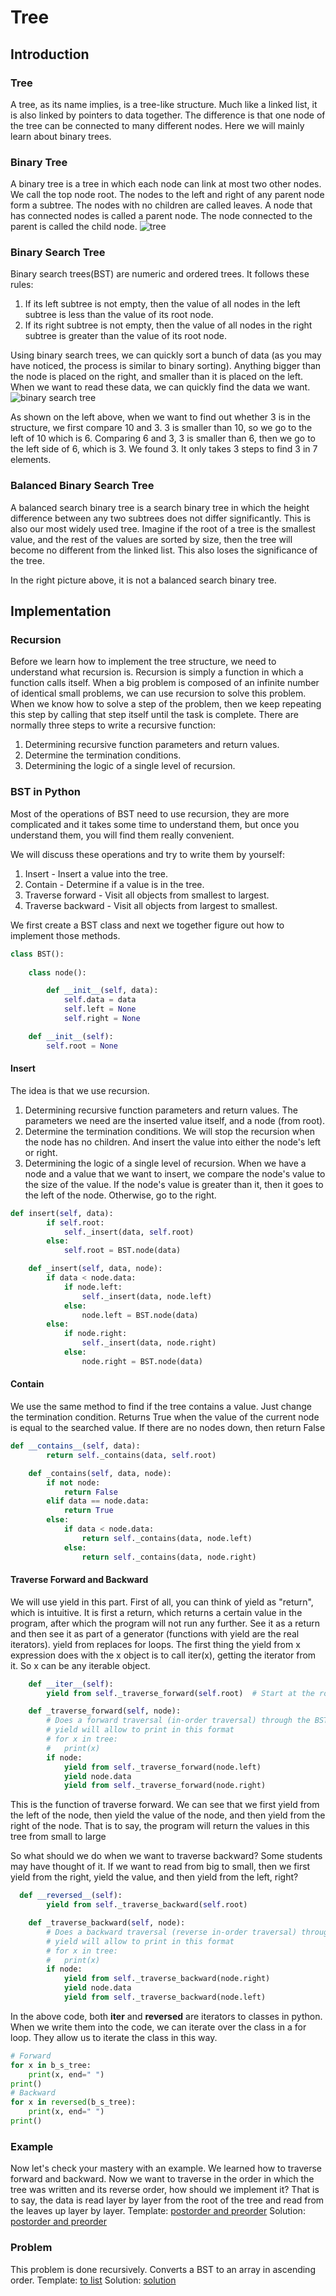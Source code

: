 # Tree

## Introduction

### Tree
A tree, as its name implies, is a tree-like structure. Much like a linked list, it is also linked by pointers to data together. The difference is that one node of the tree can be connected to many different nodes. Here we will mainly learn about binary trees.

### Binary Tree
A binary tree is a tree in which each node can link at most two other nodes. We call the top node root. The nodes to the left and right of any parent node form a subtree. The nodes with no children are called leaves. A node that has connected nodes is called a parent node. The node connected to the parent is called the child node.
![tree](tree.png)

### Binary Search Tree
Binary search trees(BST) are numeric and ordered trees. It follows these rules:
1. If its left subtree is not empty, then the value of all nodes in the left subtree is less than the value of its root node.
2. If its right subtree is not empty, then the value of all nodes in the right subtree is greater than the value of its root node.

Using binary search trees, we can quickly sort a bunch of data (as you may have noticed, the process is similar to binary sorting). Anything bigger than the node is placed on the right, and smaller than it is placed on the left. When we want to read these data, we can quickly find the data we want.
![binary search tree](binary_search_tree.png)

As shown on the left above, when we want to find out whether 3 is in the structure, we first compare 10 and 3. 3 is smaller than 10, so we go to the left of 10 which is 6. Comparing 6 and 3, 3 is smaller than 6, then we go to the left side of 6, which is 3. We found 3. It only takes 3 steps to find 3 in 7 elements.

### Balanced Binary Search Tree
A balanced search binary tree is a search binary tree in which the height difference between any two subtrees does not differ significantly. This is also our most widely used tree. Imagine if the root of a tree is the smallest value, and the rest of the values are sorted by size, then the tree will become no different from the linked list. This also loses the significance of the tree.

In the right picture above, it is not a balanced search binary tree.

## Implementation
### Recursion
Before we learn how to implement the tree structure, we need to understand what recursion is. Recursion is simply a function in which a function calls itself. When a big problem is composed of an infinite number of identical small problems, we can use recursion to solve this problem. When we know how to solve a step of the problem, then we keep repeating this step by calling that step itself until the task is complete.
There are normally three steps to write a recursive function:
1. Determining recursive function parameters and return values. 
2. Determine the termination conditions. 
3. Determining the logic of a single level of recursion.
### BST in Python
Most of the operations of BST need to use recursion, they are more complicated and it takes some time to understand them, but once you understand them, you will find them really convenient.

We will discuss these operations and try to write them by yourself:
1. Insert - Insert a value into the tree.
3. Contain - Determine if a value is in the tree.
5. Traverse forward - Visit all objects from smallest to largest.
6. Traverse backward - Visit all objects from largest to smallest.

We first create a BST class and next we together figure out how to implement those methods.
```python
class BST():
    
    class node():

        def __init__(self, data):
            self.data = data
            self.left = None
            self.right = None

    def __init__(self):
        self.root = None
```
#### Insert
The idea is that we use recursion. 

1. Determining recursive function parameters and return values. The parameters we need are the inserted value itself, and a node (from root).
2. Determine the termination conditions. We will stop the recursion when the node has no children. And insert the value into either the node's left or right.
3. Determining the logic of a single level of recursion. When we have a node and a value that we want to insert, we compare the node's value to the size of the value. If the node's value is greater than it, then it goes to the left of the node. Otherwise, go to the right.
```python
def insert(self, data):
        if self.root:
            self._insert(data, self.root)
        else:
            self.root = BST.node(data)

    def _insert(self, data, node):
        if data < node.data:
            if node.left:
                self._insert(data, node.left)
            else:
                node.left = BST.node(data)
        else:
            if node.right:
                self._insert(data, node.right)
            else:
                node.right = BST.node(data)
```
#### Contain
We use the same method to find if the tree contains a value. Just change the termination condition. Returns True when the value of the current node is equal to the searched value. If there are no nodes down, then return False
```python
def __contains__(self, data):
        return self._contains(data, self.root)

    def _contains(self, data, node):
        if not node:
            return False
        elif data == node.data:
            return True
        else:
            if data < node.data:
                return self._contains(data, node.left)
            else:
                return self._contains(data, node.right)

```

#### Traverse Forward and Backward
We will use yield in this part. First of all, you can think of yield as "return", which is intuitive. It is first a return, which returns a certain value in the program, after which the program will not run any further. See it as a return and then see it as part of a generator (functions with yield are the real iterators).
yield from replaces for loops. The first thing the yield from x expression does with the x object is to call iter(x), getting the iterator from it. So x can be any iterable object.


```python
    def __iter__(self):
        yield from self._traverse_forward(self.root)  # Start at the root

    def _traverse_forward(self, node):
        # Does a forward traversal (in-order traversal) through the BST.
        # yield will allow to print in this format 
        # for x in tree:
        #   print(x)
        if node:
            yield from self._traverse_forward(node.left)
            yield node.data
            yield from self._traverse_forward(node.right)
```
This is the function of traverse forward. We can see that we first yield from the left of the node, then yield the value of the node, and then yield from the right of the node. That is to say, the program will return the values in this tree from small to large

So what should we do when we want to traverse backward? Some students may have thought of it. If we want to read from big to small, then we first yield from the right, yield the value, and then yield from the left, right?

```python
  def __reversed__(self):
        yield from self._traverse_backward(self.root)

    def _traverse_backward(self, node):
        # Does a backward traversal (reverse in-order traversal) through the BST.
        # yield will allow to print in this format 
        # for x in tree:
        #   print(x)
        if node:
            yield from self._traverse_backward(node.right)
            yield node.data
            yield from self._traverse_backward(node.left)
```
In the above code, both __iter__ and __reversed__ are iterators to classes in python. When we write them into the code, we can iterate over the class in a for loop.
They allow us to iterate the class in this way.
```python
# Forward
for x in b_s_tree:
    print(x, end=" ")
print()
# Backward
for x in reversed(b_s_tree):
    print(x, end=" ")
print()
```

### Example
Now let's check your mastery with an example. We learned how to traverse forward and backward. Now we want to traverse in the order in which the tree was written and its reverse order, how should we implement it? That is to say, the data is read layer by layer from the root of the tree and read from the leaves up layer by layer.
Template: [postorder and preorder](tree_example.py)
Solution: [postorder and preorder](BST_post_pre_order.py)

### Problem
This problem is done recursively. Converts a BST to an array in ascending order.
Template: [to list](to_list.py)
Solution: [solution](to_list_solution.py)